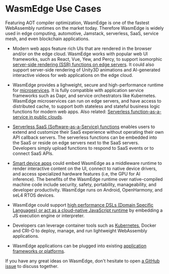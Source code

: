 # WasmEdge Use Cases

Featuring AOT compiler optimization, WasmEdge is one of the fastest WebAssembly runtimes on the market today. Therefore WasmEdge is widely used in edge computing, automotive, Jamstack, serverless, SaaS, service mesh, and even blockchain applications.

* Modern web apps feature rich UIs that are rendered in the browser and/or on the edge cloud. WasmEdge works with popular web UI frameworks, such as React, Vue, Yew, and Percy, to support isomorphic [server-side rendering (SSR) functions on edge servers](use_cases/server_side_render.md). It could also support server-side rendering of Unity3D animations and AI-generated interactive videos for web applications on the edge cloud.

* WasmEdge provides a lighweight, secure and high-performance runtime for [microservices](use_cases/microservice.md). It is fully compatible with application service frameworks such as Dapr, and service orchestrators like Kubernetes. WasmEdge microservices can run on edge servers, and have access to distributed cache, to support both stateless and stateful business logic functions for modern web apps. Also related: [Serverless function-as-a-service in public clouds](use_cases/serverless_faas.md).

* [Serverless SaaS (Software-as-a-Service) functions](use_cases/serverless_saas.md) enables users to extend and customize their SaaS experience without operating their own API callback servers. The serverless functions can be embedded into the SaaS or reside on edge servers next to the SaaS servers. Developers simply upload functions to respond to SaaS events or to connect SaaS APIs.

* [Smart device apps](use_cases/smart_device.md) could embed WasmEdge as a middleware runtime to render interactive content on the UI, connect to native device drivers, and access specialized hardware features (i.e, the GPU for AI inference). The benefits of the WasmEdge runtime over native-compiled machine code include security, safety, portability, manageability, and developer productivity. WasmEdge runs on Android, OpenHarmony, and seL4 RTOS devices.

* WasmEdge could support [high performance DSLs (Domain Specific Languages) or act as a cloud-native JavaScript runtime](use_cases/js_or_dsl_runtime.md) by embedding a JS execution engine or interpreter.

* Developers can leverage container tools such as [Kubernetes](use_cases/kubernetes.md), Docker and CRI-O to deploy, manage, and run lightweight WebAssembly applications.

* WasmEdge applications can be plugged into existing [application frameworks or platforms](use_cases/frameworks.md).

If you have any great ideas on WasmEdge, don't hesitate to open [a GitHub issue](https://github.com/WasmEdge/WasmEdge/issues) to discuss together.

